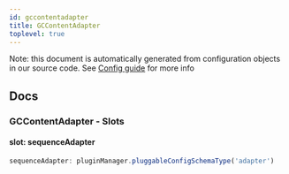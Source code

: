 ```yaml
---
id: gccontentadapter
title: GCContentAdapter
toplevel: true
---
```


Note: this document is automatically generated from configuration objects in
our source code. See [Config guide](/docs/config_guide) for more info

## Docs

### GCContentAdapter - Slots

#### slot: sequenceAdapter

```js
sequenceAdapter: pluginManager.pluggableConfigSchemaType('adapter')
```
